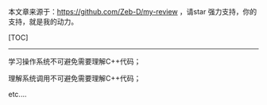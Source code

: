 本文章来源于：<https://github.com/Zeb-D/my-review> ，请star 强力支持，你的支持，就是我的动力。

[TOC]

------



学习操作系统不可避免需要理解C++代码；

理解系统调用不可避免需要理解C++代码；

etc....